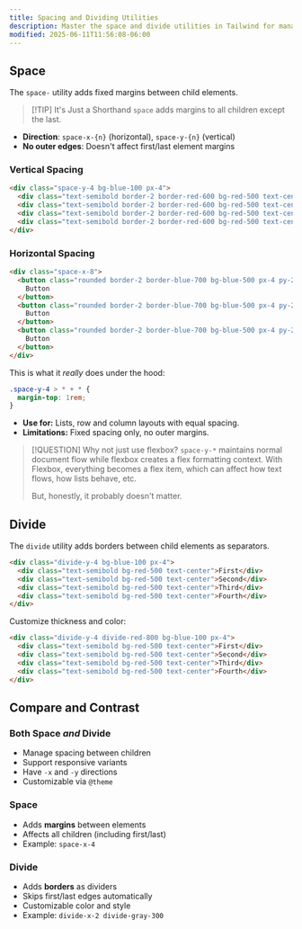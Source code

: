 ```yaml
---
title: Spacing and Dividing Utilities
description: Master the space and divide utilities in Tailwind for managing spacing and borders between child elements
modified: 2025-06-11T11:56:08-06:00
---
```


## Space

The `space-` utility adds fixed margins between child elements.

> [!TIP] It's Just a Shorthand
> `space` adds margins to all children except the last.

- **Direction**: `space-x-{n}` (horizontal), `space-y-{n}` (vertical)
- **No outer edges**: Doesn't affect first/last element margins

### Vertical Spacing

```html tailwind
<div class="space-y-4 bg-blue-100 px-4">
  <div class="text-semibold border-2 border-red-600 bg-red-500 text-center">First</div>
  <div class="text-semibold border-2 border-red-600 bg-red-500 text-center">Second</div>
  <div class="text-semibold border-2 border-red-600 bg-red-500 text-center">Third</div>
  <div class="text-semibold border-2 border-red-600 bg-red-500 text-center">Fourth</div>
</div>
```

### Horizontal Spacing

```html tailwind
<div class="space-x-8">
  <button class="rounded border-2 border-blue-700 bg-blue-500 px-4 py-2 text-white shadow-md">
    Button
  </button>
  <button class="rounded border-2 border-blue-700 bg-blue-500 px-4 py-2 text-white shadow-md">
    Button
  </button>
  <button class="rounded border-2 border-blue-700 bg-blue-500 px-4 py-2 text-white shadow-md">
    Button
  </button>
</div>
```

This is what it _really_ does under the hood:

```css
.space-y-4 > * + * {
  margin-top: 1rem;
}
```

- **Use for:** Lists, row and column layouts with equal spacing.
- **Limitations:** Fixed spacing only, no outer margins.

> [!QUESTION] Why not just use flexbox?
> `space-y-*` maintains normal document flow while flexbox creates a flex formatting context. With Flexbox, everything becomes a flex item, which can affect how text flows, how lists behave, etc.
>
> But, honestly, it probably doesn't matter.

## Divide

The `divide` utility adds borders between child elements as separators.

```html tailwind
<div class="divide-y-4 bg-blue-100 px-4">
  <div class="text-semibold bg-red-500 text-center">First</div>
  <div class="text-semibold bg-red-500 text-center">Second</div>
  <div class="text-semibold bg-red-500 text-center">Third</div>
  <div class="text-semibold bg-red-500 text-center">Fourth</div>
</div>
```

Customize thickness and color:

```html tailwind
<div class="divide-y-4 divide-red-800 bg-blue-100 px-4">
  <div class="text-semibold bg-red-500 text-center">First</div>
  <div class="text-semibold bg-red-500 text-center">Second</div>
  <div class="text-semibold bg-red-500 text-center">Third</div>
  <div class="text-semibold bg-red-500 text-center">Fourth</div>
</div>
```

## Compare and Contrast

### Both Space _and_ Divide

- Manage spacing between children
- Support responsive variants
- Have `-x` and `-y` directions
- Customizable via `@theme`

### Space

- Adds **margins** between elements
- Affects all children (including first/last)
- Example: `space-x-4`

### Divide

- Adds **borders** as dividers
- Skips first/last edges automatically
- Customizable color and style
- Example: `divide-x-2 divide-gray-300`
